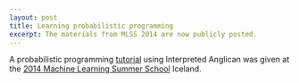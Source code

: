 ```yaml
---
layout: post
title: Learning probabilistic programming
excerpt: The materials from MLSS 2014 are now publicly posted.
---
```


A probabilistic programming [tutorial](http://www.robots.ox.ac.uk/~fwood/interpreted-anglican/teaching/mlss2014/index.html) using Interpreted Anglican was given at the [2014 Machine Learning Summer School](http://mlss2014.hiit.fi/) Iceland.  
